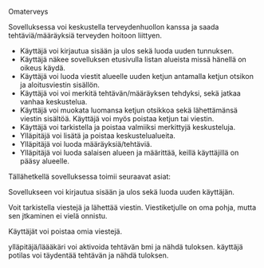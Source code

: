 Omaterveys

Sovelluksessa voi keskustella terveydenhuollon kanssa ja saada tehtäviä/määräyksiä terveyden hoitoon liittyen.

- Käyttäjä voi kirjautua sisään ja ulos sekä luoda uuden tunnuksen. 
- Käyttäjä näkee sovelluksen etusivulla listan alueista missä hänellä on oikeus käydä.
- Käyttäjä voi luoda viestit alueelle uuden ketjun antamalla ketjun otsikon ja aloitusviestin sisällön.
- Käyttäjä voi voi merkitä tehtävän/määräyksen tehdyksi, sekä jatkaa vanhaa keskustelua.
- Käyttäjä voi muokata luomansa ketjun otsikkoa sekä lähettämänsä viestin sisältöä. Käyttäjä voi myös poistaa ketjun tai viestin.
- Käyttäjä voi tarkistella ja poistaa valmiiksi merkittyjä keskusteluja.
- Ylläpitäjä voi lisätä ja poistaa keskustelualueita.
- Ylläpitäjä voi luoda määräyksiä/tehtäviä.
- Ylläpitäjä voi luoda salaisen alueen ja määrittää, keillä käyttäjillä on pääsy alueelle.

Tällähetkellä sovelluksessa toimii seuraavat asiat:

Sovellukseen voi kirjautua sisään ja ulos sekä luoda uuden käyttäjän.

Voit tarkistella viestejä ja lähettää viestin. Viestiketjulle on oma pohja, mutta sen jtkaminen ei vielä onnistu.

Käyttäjät voi poistaa omia viestejä.

ylläpitäjä/läääkäri voi aktivoida tehtävän bmi ja nähdä tuloksen. käyttäjä potilas voi täydentää tehtävän ja nähdä tuloksen. 